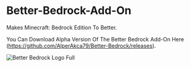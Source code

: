 # Better-Bedrock-Add-On
Makes Minecraft: Bedrock Edition To Better.


You Can Download Alpha Version Of The Better Bedrock Add-On Here 
(https://github.com/AlperAkca79/Better-Bedrock/releases).

![Better Bedrock Logo Full](https://user-images.githubusercontent.com/91411319/179784155-58edc30f-f8f5-434b-850d-b0e3c034fd0b.png)
